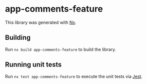# app-comments-feature

This library was generated with [Nx](https://nx.dev).

## Building

Run `nx build app-comments-feature` to build the library.

## Running unit tests

Run `nx test app-comments-feature` to execute the unit tests via [Jest](https://jestjs.io).
